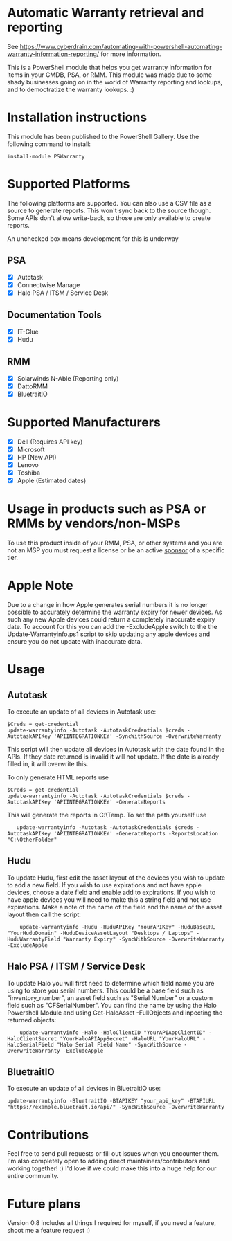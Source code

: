 # Automatic Warranty retrieval and reporting

See https://www.cyberdrain.com/automating-with-powershell-automating-warranty-information-reporting/ for more information.

This is a PowerShell module that helps you get warranty information for items in your CMDB, PSA, or RMM. This module was made due to some shady businesses going on in the world of Warranty reporting and lookups, and to democtratize the warranty lookups. :)

# Installation instructions

This module has been published to the PowerShell Gallery. Use the following command to install:

    install-module PSWarranty

# Supported Platforms

The following platforms are supported. You can also use a CSV file as a source to generate reports. This won't sync back to the source though. Some APIs don't allow write-back, so those are only available to create reports.

An unchecked box means development for this is underway

## PSA

- [x] Autotask
- [x] Connectwise Manage
- [x] Halo PSA / ITSM / Service Desk

## Documentation Tools

- [x] IT-Glue
- [x] Hudu

## RMM

- [x] Solarwinds N-Able (Reporting only)
- [x] DattoRMM
- [x] BluetraitIO

# Supported Manufacturers

- [x] Dell (Requires API key)
- [x] Microsoft
- [x] HP (New API)
- [x] Lenovo
- [x] Toshiba
- [x] Apple (Estimated dates)

# Usage in products such as PSA or RMMs by vendors/non-MSPs

To use this product inside of your RMM, PSA, or other systems and you are not an MSP you must request a license or be an active [sponsor](https://github.com/sponsors/KelvinTegelaar) of a specific tier.

# Apple Note

Due to a change in how Apple generates serial numbers it is no longer possible to accurately determine the warranty expiry for newer devices. As such any new Apple devices could return a completely inaccurate expiry date. To account for this you can add the -ExcludeApple switch to the the Update-Warrantyinfo.ps1 script to skip updating any apple devices and ensure you do not update with inaccurate data.

# Usage

## Autotask

To execute an update of all devices in Autotask use:

    $Creds = get-credential
    update-warrantyinfo -Autotask -AutotaskCredentials $creds -AutotaskAPIKey 'APIINTEGRATIONKEY' -SyncWithSource -OverwriteWarranty

This script will then update all devices in Autotask with the date found in the APIs. If they date returned is invalid it will not update. If the date is already filled in, it will overwrite this.

To only generate HTML reports use

    $Creds = get-credential
    update-warrantyinfo -Autotask -AutotaskCredentials $creds -AutotaskAPIKey 'APIINTEGRATIONKEY' -GenerateReports

This will generate the reports in C:\Temp. To set the path yourself use

       update-warrantyinfo -Autotask -AutotaskCredentials $creds -AutotaskAPIKey 'APIINTEGRATIONKEY' -GenerateReports -ReportsLocation "C:\OtherFolder"

## Hudu

To update Hudu, first edit the asset layout of the devices you wish to update to add a new field. If you wish to use expirations and not have apple devices, choose a date field and enable add to expirations. If you wish to have apple devices you will need to make this a string field and not use expirations. Make a note of the name of the field and the name of the asset layout then call the script:

        update-warrantyinfo -Hudu -HuduAPIKey "YourAPIKey" -HuduBaseURL "YourHuduDomain" -HuduDeviceAssetLayout "Desktops / Laptops" -HuduWarrantyField "Warranty Expiry" -SyncWithSource -OverwriteWarranty -ExcludeApple

## Halo PSA / ITSM / Service Desk

To update Halo you will first need to determine which field name you are using to store you serial numbers. This could be a base field such as "inventory_number", an asset field such as "Serial Number" or a custom field such as "CFSerialNumber". You can find the name by using the Halo Powershell Module and using Get-HaloAsset -FullObjects and inpecting the returned objects:

        update-warrantyinfo -Halo -HaloClientID "YourAPIAppClientID" -HaloClientSecret "YourHaloAPIAppSecret" -HaloURL "YourHaloURL" -HaloSerialField "Halo Serial Field Name" -SyncWithSource -OverwriteWarranty -ExcludeApple

## BluetraitIO

To execute an update of all devices in BluetraitIO use:

    update-warrantyinfo -BluetraitIO -BTAPIKEY "your_api_key" -BTAPIURL "https://example.bluetrait.io/api/" -SyncWithSource -OverwriteWarranty

# Contributions

Feel free to send pull requests or fill out issues when you encounter them. I'm also completely open to adding direct maintainers/contributors and working together! :) I'd love if we could make this into a huge help for our entire community.

# Future plans

Version 0.8 includes all things I required for myself, if you need a feature, shoot me a feature request :)
